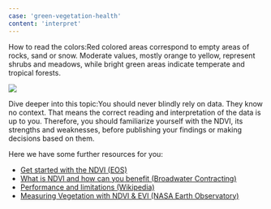 ```yaml
---
case: 'green-vegetation-health'
content: 'interpret'
---
```

How to read the colors:Red colored areas correspond to empty areas of rocks, sand or snow. Moderate values, mostly orange to yellow, represent shrubs and meadows, while bright green areas indicate temperate and tropical forests.

![](/img/ndvi-legend.png)

Dive deeper into this topic:You should never blindly rely on data. They know no context. That means the correct reading and interpretation of the data is up to you. Therefore, you should familiarize yourself with the NDVI, its strengths and weaknesses, before publishing your findings or making decisions based on them.

Here we have some further resources for you:

- [Get started with the NDVI (EOS)](https://www.google.com)
- [What is NDVI and how can you benefit (Broadwater Contracting)](https://www.google.com)
- [Performance and limitations (Wikipedia)](https://www.google.com)
- [Measuring Vegetation with NDVI & EVI (NASA Earth Observatory)](https://www.google.com)